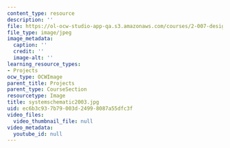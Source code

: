 ```yaml
---
content_type: resource
description: ''
file: https://ol-ocw-studio-app-qa.s3.amazonaws.com/courses/2-007-design-and-manufacturing-i-spring-2009/ec6b3c937b79003d24998087a55dfc3f_systemschematic2003.jpg
file_type: image/jpeg
image_metadata:
  caption: ''
  credit: ''
  image-alt: ''
learning_resource_types:
- Projects
ocw_type: OCWImage
parent_title: Projects
parent_type: CourseSection
resourcetype: Image
title: systemschematic2003.jpg
uid: ec6b3c93-7b79-003d-2499-8087a55dfc3f
video_files:
  video_thumbnail_file: null
video_metadata:
  youtube_id: null
---
```

